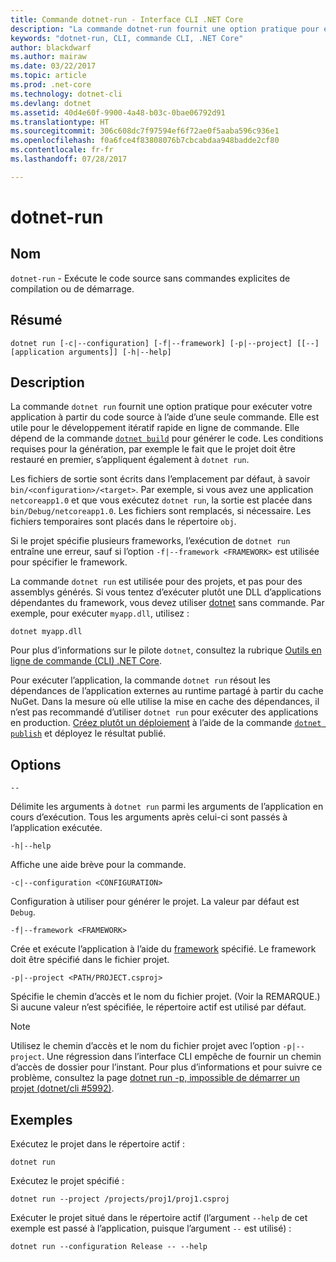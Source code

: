 ```yaml
---
title: Commande dotnet-run - Interface CLI .NET Core
description: "La commande dotnet-run fournit une option pratique pour exécuter votre application à partir du code source."
keywords: "dotnet-run, CLI, commande CLI, .NET Core"
author: blackdwarf
ms.author: mairaw
ms.date: 03/22/2017
ms.topic: article
ms.prod: .net-core
ms.technology: dotnet-cli
ms.devlang: dotnet
ms.assetid: 40d4e60f-9900-4a48-b03c-0bae06792d91
ms.translationtype: HT
ms.sourcegitcommit: 306c608dc7f97594ef6f72ae0f5aaba596c936e1
ms.openlocfilehash: f0a6fce4f83808076b7cbcabdaa948badde2cf80
ms.contentlocale: fr-fr
ms.lasthandoff: 07/28/2017

---
```


# <a name="dotnet-run"></a>dotnet-run

## <a name="name"></a>Nom 

`dotnet-run` - Exécute le code source sans commandes explicites de compilation ou de démarrage.

## <a name="synopsis"></a>Résumé

`dotnet run [-c|--configuration] [-f|--framework] [-p|--project] [[--] [application arguments]] [-h|--help]`

## <a name="description"></a>Description

La commande `dotnet run` fournit une option pratique pour exécuter votre application à partir du code source à l’aide d’une seule commande. Elle est utile pour le développement itératif rapide en ligne de commande. Elle dépend de la commande [`dotnet build`](dotnet-build.md) pour générer le code. Les conditions requises pour la génération, par exemple le fait que le projet doit être restauré en premier, s’appliquent également à `dotnet run`. 

Les fichiers de sortie sont écrits dans l’emplacement par défaut, à savoir `bin/<configuration>/<target>`. Par exemple, si vous avez une application `netcoreapp1.0` et que vous exécutez `dotnet run`, la sortie est placée dans `bin/Debug/netcoreapp1.0`. Les fichiers sont remplacés, si nécessaire. Les fichiers temporaires sont placés dans le répertoire `obj`. 

Si le projet spécifie plusieurs frameworks, l’exécution de `dotnet run` entraîne une erreur, sauf si l’option `-f|--framework <FRAMEWORK>` est utilisée pour spécifier le framework.

La commande `dotnet run` est utilisée pour des projets, et pas pour des assemblys générés. Si vous tentez d’exécuter plutôt une DLL d’applications dépendantes du framework, vous devez utiliser [dotnet](dotnet.md) sans commande. Par exemple, pour exécuter `myapp.dll`, utilisez :
 
```
dotnet myapp.dll
```

Pour plus d’informations sur le pilote `dotnet`, consultez la rubrique [Outils en ligne de commande (CLI) .NET Core](index.md).

Pour exécuter l’application, la commande `dotnet run` résout les dépendances de l’application externes au runtime partagé à partir du cache NuGet. Dans la mesure où elle utilise la mise en cache des dépendances, il n’est pas recommandé d’utiliser `dotnet run` pour exécuter des applications en production. [Créez plutôt un déploiement](../deploying/index.md) à l’aide de la commande [`dotnet publish`](dotnet-publish.md) et déployez le résultat publié. 

## <a name="options"></a>Options

`--`

Délimite les arguments à `dotnet run` parmi les arguments de l’application en cours d’exécution. Tous les arguments après celui-ci sont passés à l’application exécutée. 

`-h|--help`

Affiche une aide brève pour la commande.

`-c|--configuration <CONFIGURATION>`

Configuration à utiliser pour générer le projet. La valeur par défaut est `Debug`.

`-f|--framework <FRAMEWORK>`

Crée et exécute l’application à l’aide du [framework](../../standard/frameworks.md) spécifié. Le framework doit être spécifié dans le fichier projet.

`-p|--project <PATH/PROJECT.csproj>`

Spécifie le chemin d’accès et le nom du fichier projet. (Voir la REMARQUE.) Si aucune valeur n’est spécifiée, le répertoire actif est utilisé par défaut.

> [!NOTE]
> Utilisez le chemin d’accès et le nom du fichier projet avec l’option `-p|--project`. Une régression dans l’interface CLI empêche de fournir un chemin d’accès de dossier pour l’instant. Pour plus d’informations et pour suivre ce problème, consultez la page [dotnet run -p, impossible de démarrer un projet (dotnet/cli #5992)](https://github.com/dotnet/cli/issues/5992).

## <a name="examples"></a>Exemples

Exécutez le projet dans le répertoire actif :

`dotnet run` 

Exécutez le projet spécifié :

`dotnet run --project /projects/proj1/proj1.csproj`

Exécuter le projet situé dans le répertoire actif (l’argument `--help` de cet exemple est passé à l’application, puisque l’argument `--` est utilisé) :

`dotnet run --configuration Release -- --help`

